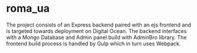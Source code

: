 # roma_ua
The project consists of an Express backend paired with an ejs frontend and is targeted towards deployment on Digital Ocean. The backend interfaces with a Mongo Database and Admin panel build with AdminBro library. The frontend build process is handled by Gulp which in turn uses Webpack.
